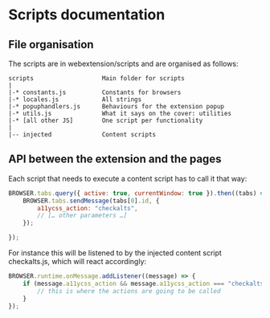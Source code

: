 # Scripts documentation

## File organisation

The scripts are in webextension/scripts and are organised as follows:

```
scripts                   Main folder for scripts
|
|-* constants.js          Constants for browsers
|-* locales.js            All strings
|-* popuphandlers.js      Behaviours for the extension popup
|-* utils.js              What it says on the cover: utilities
|-* [all other JS]        One script per functionality
|
|-- injected              Content scripts
```


## API between the extension and the pages

Each script that needs to execute a content script has to call it that way:

```javascript
BROWSER.tabs.query({ active: true, currentWindow: true }).then((tabs) => {
	BROWSER.tabs.sendMessage(tabs[0].id, {
		a11ycss_action: "checkalts",
		// [… other parameters …]
	});

});
```

For instance this will be listened to by the injected content script checkalts.js, which will react accordingly:

```javascript
BROWSER.runtime.onMessage.addListener((message) => {
	if (message.a11ycss_action && message.a11ycss_action === "checkalts") {
		// this is where the actions are going to be called
	}
});
```
